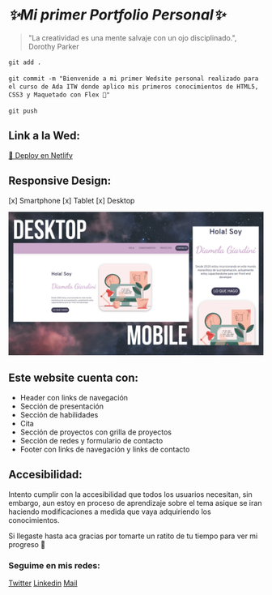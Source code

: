 # *✨Mi primer Portfolio Personal✨*

> "La creatividad es una mente salvaje con un ojo disciplinado.", Dorothy Parker

```
git add .

git commit -m "Bienvenide a mi primer Wedsite personal realizado para el curso de Ada ITW donde aplico mis primeros conocimientos de HTML5, CSS3 y Maquetado con Flex 🙌"

git push
```

## Link a la Wed:

[📌 Deploy en Netlify](https://diamelagiardini.netlify.app/)

## Responsive Design:
[x] Smartphone 
[x] Tablet 
[x] Desktop


![](imagenes/foto-readme.png)

## Este website cuenta con:

- Header con links de navegación
- Sección de presentación
- Sección de habilidades
- Cita
- Sección de proyectos con grilla de proyectos
- Sección de redes y formulario de contacto
- Footer con links de navegación y links de contacto

## Accesibilidad:

Intento cumplir con la accesibilidad que todos los usuarios necesitan, sin embargo, aun estoy en proceso de aprendizaje sobre el tema asique se iran haciendo modificaciones a medida que vaya adquiriendo los conocimientos. 

Si llegaste hasta aca gracias por tomarte un ratito de tu tiempo para ver mi progreso 💜 

### Seguime en mis redes:

[Twitter](https://twitter.com/diame_gi)
[Linkedin](https://www.linkedin.com/in/diamelagiardini/)
[Mail](mailto:giardinidiamela@gmail.com)


